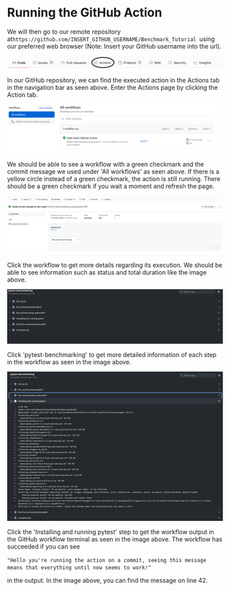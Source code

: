 # Running the GitHub Action

<!-- We will now test the GitHub action by making a push request to our remote GitHub repository. Make a trivial change to one of the files in the repository(such as adding a space in the README). Then push the change to the remote repository by running the following commands in the terminal: 

`git add .`{{execute}}

`git commit -m 'Made trivial change to the code'`{{execute}}

`git push`{{execute}} -->

We will then go to our remote repository at`https://github.com/INSERT_GITHUB_USERNAME/Benchmark_Tutorial `using our preferred web browser (Note: Insert your GitHub username into the url).

<img src="https://github.com/jhammarstedt/katacoda-scenarios/blob/main/ghactionDemo/images/github-action-bar.png?raw=true" />

In our GitHub repository, we can find the executed action in the Actions tab in the navigation bar as seen above. Enter the Actions page by clicking the Action tab.


<img src="https://github.com/jhammarstedt/katacoda-scenarios/blob/main/ghactionDemo/images/demo-action-screen.png?raw=true" />

We should be able to see a workflow with a green checkmark and the commit message we used under 'All workflows' as seen above. If there is a yellow circle instead of a green checkmark, the action is still running. There should be a green checkmark if you wait a moment and refresh the page.

<img src="https://github.com/jhammarstedt/katacoda-scenarios/blob/main/ghactionDemo/images/clicked-demo.png?raw=true" />

Click the workflow to get more details regarding its execution. We should be able to see information such as status and total duration like the image above.

<img src="https://github.com/jhammarstedt/katacoda-scenarios/blob/main/ghactionDemo/images/demo-action-result.png?raw=true" />

Click 'pytest-benchmarking' to get more detailed information of each step in the workflow as seen in the image above.

<img src="https://github.com/jhammarstedt/katacoda-scenarios/blob/main/ghactionDemo/images/demo-action-result-clicked.png?raw=true" />

Click the 'Installing and running pytest' step to get the workflow output in the GitHub workflow terminal as seen in the image above. The workflow has succeeded if you can see 

`"Hello you're running the action on a commit, seeing this message means that everything until now seems to work!"`

in the output. In the image above, you can find the message on line 42.


